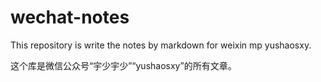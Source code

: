 # wechat-notes
This repository is write the notes by markdown for weixin mp yushaosxy.

这个库是微信公众号“宇少宇少”“yushaosxy”的所有文章。
